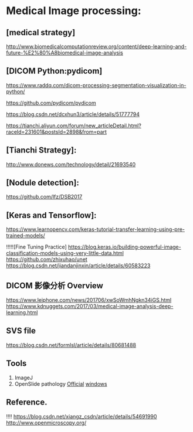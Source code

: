
# Medical Image processing:

## [medical strategy]
http://www.biomedicalcomputationreview.org/content/deep-learning-and-future-%E2%80%A8biomedical-image-analysis

## [DICOM Python:pydicom]

https://www.raddq.com/dicom-processing-segmentation-visualization-in-python/

https://github.com/pydicom/pydicom

https://blog.csdn.net/dcxhun3/article/details/51777794

https://tianchi.aliyun.com/forum/new_articleDetail.html?raceId=231601&postsId=2898&from=part


## [Tianchi Strategy]:

http://www.donews.com/technology/detail/21693540


## [Nodule detection]:

https://github.com/lfz/DSB2017


## [Keras and Tensorflow]:
https://www.learnopencv.com/keras-tutorial-transfer-learning-using-pre-trained-models/

!!!!![Fine Tuning Practice]
https://blog.keras.io/building-powerful-image-classification-models-using-very-little-data.html
https://github.com/zhixuhao/unet
https://blog.csdn.net/jiandanjinxin/article/details/60583223

## DICOM 影像分析 Overview

https://www.leiphone.com/news/201706/xwSoWmhNgkn34iGS.html
https://www.kdnuggets.com/2017/03/medical-image-analysis-deep-learning.html

## SVS file 
https://blog.csdn.net/formlsl/article/details/80681488

## Tools
1. ImageJ 
2. OpenSlide  pathology [Official](https://openslide.org/) [windows](https://openslide.org/docs/windows/)

## Reference. 

!!!! https://blog.csdn.net/xiangz_csdn/article/details/54691990
http://www.openmicroscopy.org/


